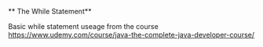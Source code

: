 ** The While Statement**

Basic while statement useage from the course https://www.udemy.com/course/java-the-complete-java-developer-course/